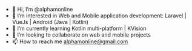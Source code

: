 - 👋 Hi, I’m @alphamonline
- 👀 I’m interested in Web and Mobile application development: Laravel | VueJs | Android (Java | Kotlin)
- 🌱 I’m currently learning Kotlin multi-platform | KVision
- 💞️ I’m looking to collaborate on web and mobile projects
- 📫 How to reach me alphamonline@gmail.com

<!---
alphamonline/alphamonline is a ✨ special ✨ repository because its `README.md` (this file) appears on your GitHub profile.
You can click the Preview link to take a look at your changes.
--->
